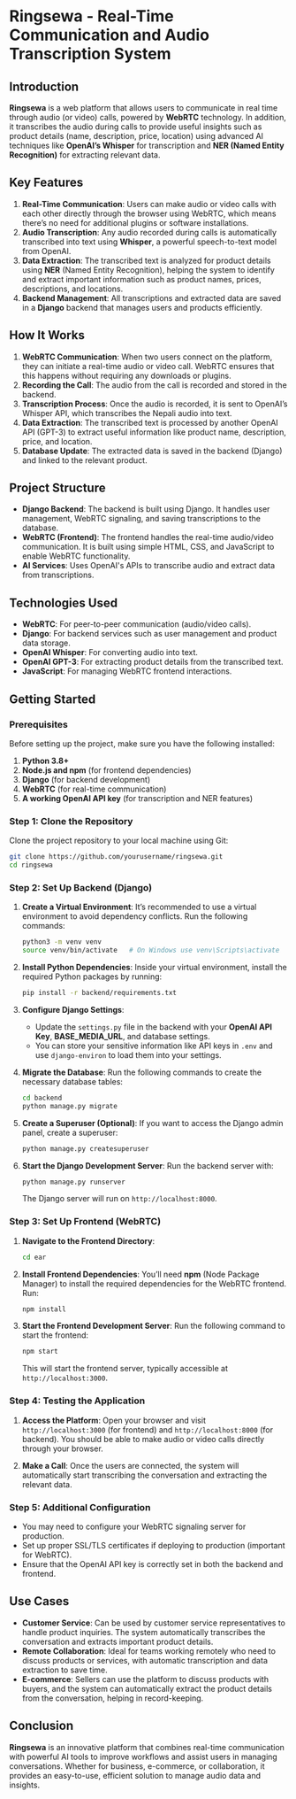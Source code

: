 # Ringsewa - Real-Time Communication and Audio Transcription System

## Introduction
**Ringsewa** is a web platform that allows users to communicate in real time through audio (or video) calls, powered by **WebRTC** technology. In addition, it transcribes the audio during calls to provide useful insights such as product details (name, description, price, location) using advanced AI techniques like **OpenAI’s Whisper** for transcription and **NER (Named Entity Recognition)** for extracting relevant data.

## Key Features
1. **Real-Time Communication**: Users can make audio or video calls with each other directly through the browser using WebRTC, which means there’s no need for additional plugins or software installations.
2. **Audio Transcription**: Any audio recorded during calls is automatically transcribed into text using **Whisper**, a powerful speech-to-text model from OpenAI.
3. **Data Extraction**: The transcribed text is analyzed for product details using **NER** (Named Entity Recognition), helping the system to identify and extract important information such as product names, prices, descriptions, and locations.
4. **Backend Management**: All transcriptions and extracted data are saved in a **Django** backend that manages users and products efficiently.

## How It Works
1. **WebRTC Communication**: When two users connect on the platform, they can initiate a real-time audio or video call. WebRTC ensures that this happens without requiring any downloads or plugins.
2. **Recording the Call**: The audio from the call is recorded and stored in the backend.
3. **Transcription Process**: Once the audio is recorded, it is sent to OpenAI’s Whisper API, which transcribes the Nepali audio into text.
4. **Data Extraction**: The transcribed text is processed by another OpenAI API (GPT-3) to extract useful information like product name, description, price, and location.
5. **Database Update**: The extracted data is saved in the backend (Django) and linked to the relevant product.

## Project Structure
- **Django Backend**: The backend is built using Django. It handles user management, WebRTC signaling, and saving transcriptions to the database.
- **WebRTC (Frontend)**: The frontend handles the real-time audio/video communication. It is built using simple HTML, CSS, and JavaScript to enable WebRTC functionality.
- **AI Services**: Uses OpenAI's APIs to transcribe audio and extract data from transcriptions.

## Technologies Used
- **WebRTC**: For peer-to-peer communication (audio/video calls).
- **Django**: For backend services such as user management and product data storage.
- **OpenAI Whisper**: For converting audio into text.
- **OpenAI GPT-3**: For extracting product details from the transcribed text.
- **JavaScript**: For managing WebRTC frontend interactions.

## Getting Started

### Prerequisites
Before setting up the project, make sure you have the following installed:
1. **Python 3.8+**
2. **Node.js and npm** (for frontend dependencies)
3. **Django** (for backend development)
4. **WebRTC** (for real-time communication)
5. **A working OpenAI API key** (for transcription and NER features)

### Step 1: Clone the Repository
Clone the project repository to your local machine using Git:
```bash
git clone https://github.com/yourusername/ringsewa.git
cd ringsewa
```

### Step 2: Set Up Backend (Django)
1. **Create a Virtual Environment**:
   It’s recommended to use a virtual environment to avoid dependency conflicts. Run the following commands:
   ```bash
   python3 -m venv venv
   source venv/bin/activate   # On Windows use venv\Scripts\activate
   ```

2. **Install Python Dependencies**:
   Inside your virtual environment, install the required Python packages by running:
   ```bash
   pip install -r backend/requirements.txt
   ```

3. **Configure Django Settings**:
   - Update the `settings.py` file in the backend with your **OpenAI API Key**, **BASE_MEDIA_URL**, and database settings.
   - You can store your sensitive information like API keys in `.env` and use `django-environ` to load them into your settings.

4. **Migrate the Database**:
   Run the following commands to create the necessary database tables:
   ```bash
   cd backend
   python manage.py migrate
   ```

5. **Create a Superuser (Optional)**:
   If you want to access the Django admin panel, create a superuser:
   ```bash
   python manage.py createsuperuser
   ```

6. **Start the Django Development Server**:
   Run the backend server with:
   ```bash
   python manage.py runserver
   ```

   The Django server will run on `http://localhost:8000`.

### Step 3: Set Up Frontend (WebRTC)
1. **Navigate to the Frontend Directory**:
   ```bash
   cd ear
   ```

2. **Install Frontend Dependencies**:
   You’ll need **npm** (Node Package Manager) to install the required dependencies for the WebRTC frontend. Run:
   ```bash
   npm install
   ```

3. **Start the Frontend Development Server**:
   Run the following command to start the frontend:
   ```bash
   npm start
   ```

   This will start the frontend server, typically accessible at `http://localhost:3000`.

### Step 4: Testing the Application
1. **Access the Platform**:
   Open your browser and visit `http://localhost:3000` (for frontend) and `http://localhost:8000` (for backend). 
   You should be able to make audio or video calls directly through your browser.

2. **Make a Call**:
   Once the users are connected, the system will automatically start transcribing the conversation and extracting the relevant data.

### Step 5: Additional Configuration
- You may need to configure your WebRTC signaling server for production.
- Set up proper SSL/TLS certificates if deploying to production (important for WebRTC).
- Ensure that the OpenAI API key is correctly set in both the backend and frontend.

## Use Cases
- **Customer Service**: Can be used by customer service representatives to handle product inquiries. The system automatically transcribes the conversation and extracts important product details.
- **Remote Collaboration**: Ideal for teams working remotely who need to discuss products or services, with automatic transcription and data extraction to save time.
- **E-commerce**: Sellers can use the platform to discuss products with buyers, and the system can automatically extract the product details from the conversation, helping in record-keeping.

## Conclusion
**Ringsewa** is an innovative platform that combines real-time communication with powerful AI tools to improve workflows and assist users in managing conversations. Whether for business, e-commerce, or collaboration, it provides an easy-to-use, efficient solution to manage audio data and insights.

